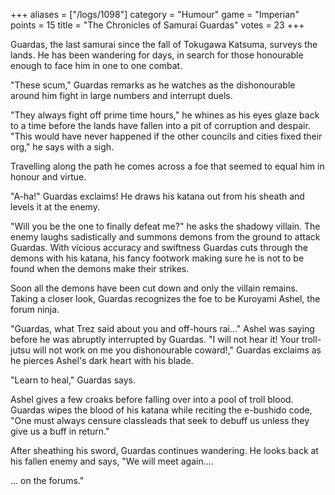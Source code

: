 +++
aliases = ["/logs/1098"]
category = "Humour"
game = "Imperian"
points = 15
title = "The Chronicles of Samurai Guardas"
votes = 23
+++

Guardas, the last samurai since the fall of Tokugawa Katsuma, surveys the lands. He has been wandering for days, in search for those honourable enough to face him in one to one combat.

"These scum," Guardas remarks as he watches as the dishonourable around him fight in large numbers and interrupt duels. 

"They always fight off prime time hours," he whines as his eyes glaze back to a time before the lands have fallen into a pit of corruption and despair. "This would have never happened if the other councils and cities fixed their org," he says with a sigh.

Travelling along the path he comes across a foe that seemed to equal him in honour and virtue.

"A-ha!" Guardas exclaims! He draws his katana out from his sheath and levels it at the enemy. 

"Will you be the one to finally defeat me?" he asks the shadowy villain. The enemy laughs sadistically and summons demons from the ground to attack Guardas. With vicious accuracy and swiftness Guardas cuts through the demons with his katana, his fancy footwork making sure he is not to be found when the demons make their strikes.

Soon all the demons have been cut down and only the villain remains. Taking a closer look, Guardas recognizes the foe to be Kuroyami Ashel, the forum ninja.

"Guardas, what Trez said about you and off-hours rai..." Ashel was saying before he was abruptly interrupted by Guardas. "I will not hear it! Your troll-jutsu will not work on me you dishonourable coward!," Guardas exclaims as he pierces Ashel's dark heart with his blade.

"Learn to heal," Guardas says.

Ashel gives a few croaks before falling over into a pool of troll blood. Guardas wipes the blood of his katana while reciting the e-bushido code, "One must always censure classleads that seek to debuff us unless they give us a buff in return."

After sheathing his sword, Guardas continues wandering. He looks back at his fallen enemy and says, "We will meet again....

... on the forums."



